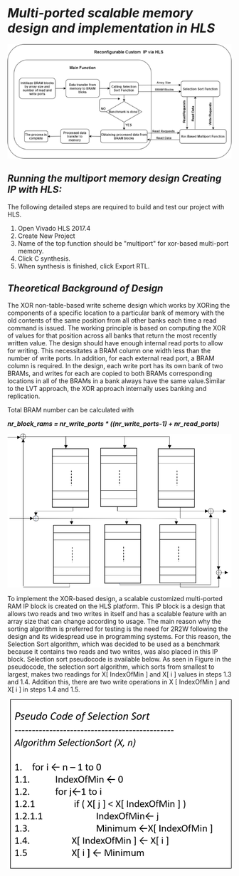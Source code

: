 # **_Multi-ported scalable memory design and implementation in HLS_** #

![Flow Chart of Proposed System](/HLS/Images/Scheme.png?raw=true "Flow Chart of Proposed System")
## **_Running the multiport memory design Creating IP with HLS:_** ##

The following detailed steps are required to build and test our project with HLS. 

  1. Open Vivado HLS 2017.4
  2. Create New Project
  3. Name of the top function should be "multiport" for xor-based multi-port memory.
  4. Click C synthesis.
  5. When synthesis is finished, click Export RTL.



 ## **_Theoretical Background of Design_** ##
 
 
The XOR non-table-based write scheme design which works by XORing the components of a specific location to a particular bank of memory with the old contents of the same position from all other banks each time a read command is issued. The working principle is based on computing the XOR of values for that position across all banks that return the most recently written value. The design should have enough internal read ports to allow for writing. This necessitates a BRAM column one width less than the number of write ports. In addition, for each external read port, a BRAM column is required. In the design, each write port has its own bank of two BRAMs, and writes for each are copied to both BRAMs corresponding locations in all of the BRAMs in a bank always have the same value.Similar to the LVT approach, the XOR approach internally uses banking and replication.

 Total BRAM number can be calculated with 

  **_nr_block_rams = nr_write_ports * ((nr_write_ports-1) + nr_read_ports)_**
  
  

![Figure 1](/HLS/Images/XOR.png?raw=true "Figure 1")



To implement the XOR-based design, a scalable customized multi-ported RAM IP block is created on the HLS platform. This IP block is a design that allows two reads and two writes in itself and has a scalable feature with an array size that can change according to usage. The main reason why the sorting algorithm is preferred for testing is the need for 2R2W following the design and its widespread use in programming systems. For this reason, the Selection Sort algorithm, which was decided to be used as a benchmark because it contains two reads and two writes, was also placed in this IP block. Selection sort pseudocode is available below.  As seen in Figure in the pseudocode, the selection sort algorithm, which sorts from smallest to largest, makes two readings for X[ IndexOfMin ] and X[ i ] values in steps 1.3 and 1.4. Addition this, there are two write operations in X [ IndexOfMin ] and X[ i ] in steps 1.4 and 1.5.



![Figure 2](/HLS/Images/SelectionSort.png?raw=true "Figure 2")




